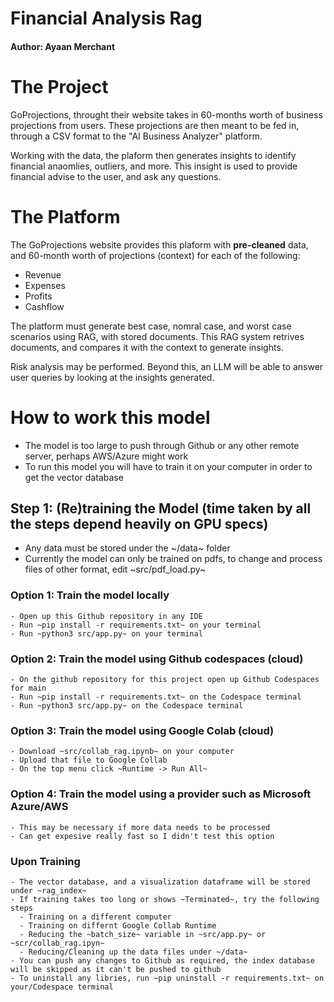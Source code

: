 # Financial Analysis Rag

#### Author: Ayaan Merchant

# The Project
GoProjections, throught their website takes in 60-months worth of business projections from users. These projections are then meant to be fed in, through a CSV format to the "AI Business Analyzer" platform. 

Working with the data, the plaform then generates insights to identify financial anaomlies, outliers, and more. This insight is used to provide financial advise to the user, and ask any questions.

# The Platform
The GoProjections website provides this plaform with **pre-cleaned** data, and 60-month worth of projections (context) for each of the following:
- Revenue
- Expenses
- Profits
- Cashflow

The platform must generate best case, nomral case, and worst case scenarios using RAG, with stored documents. This RAG system retrives documents, and compares it with the context to generate insights.

Risk analysis may be performed. Beyond this, an LLM will be able to answer user queries by looking at the insights generated.

# How to work this model
- The model is too large to push through Github or any other remote server, perhaps AWS/Azure might work
- To run this model you will have to train it on your computer in order to get the vector database

## Step 1: (Re)training the Model (time taken by all the steps depend heavily on GPU specs)
  - Any data must be stored under the ~/data~ folder
  - Currently the model can only be trained on pdfs, to change and process files of other format, edit ~src/pdf_load.py~
  ### Option 1: Train the model locally
    - Open up this Github repository in any IDE
    - Run ~pip install -r requirements.txt~ on your terminal
    - Run ~python3 src/app.py~ on your terminal
  ### Option 2: Train the model using Github codespaces (cloud)
    - On the github repository for this project open up Github Codespaces for main
    - Run ~pip install -r requirements.txt~ on the Codespace terminal
    - Run ~python3 src/app.py~ on the Codespace terminal
  ### Option 3: Train the model using Google Colab (cloud)
    - Download ~src/collab_rag.ipynb~ on your computer
    - Upload that file to Google Collab
    - On the top menu click ~Runtime -> Run All~
  ### Option 4: Train the model using a provider such as Microsoft Azure/AWS
    - This may be necessary if more data needs to be processed
    - Can get expesive really fast so I didn't test this option
  ### Upon Training
    - The vector database, and a visualization dataframe will be stored under ~rag_index~
    - If training takes too long or shows ~Terminated~, try the following steps
      - Training on a different computer 
      - Training on differnt Google Collab Runtime
      - Reducing the ~batch_size~ variable in ~src/app.py~ or ~scr/collab_rag.ipyn~
      - Reducing/Cleaning up the data files under ~/data~
    - You can push any changes to Github as required, the index database will be skipped as it can't be pushed to github
    - To uninstall any libries, run ~pip uninstall -r requirements.txt~ on your/Codespace terminal